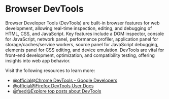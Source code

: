 # Browser DevTools

Browser Developer Tools (DevTools) are built-in browser features for web development, allowing real-time inspection, editing, and debugging of HTML, CSS, and JavaScript. Key features include a DOM inspector, console for JavaScript, network panel, performance profiler, application panel for storage/caches/service workers, source panel for JavaScript debugging, elements panel for CSS editing, and device emulation. DevTools are vital for front-end development, optimization, and compatibility testing, offering insights into web app behavior.

Visit the following resources to learn more:

- [@official@Chrome DevTools - Google Developers](https://developers.google.com/web/tools/chrome-devtools)
- [@official@Firefox DevTools User Docs](https://firefox-source-docs.mozilla.org/devtools-user/)
- [@feed@Explore top posts about DevTools](https://app.daily.dev/tags/devtools?ref=roadmapsh)
